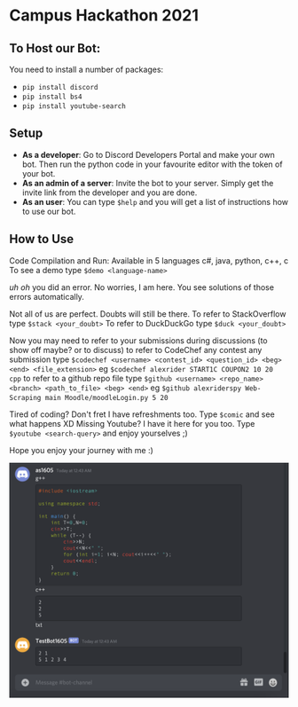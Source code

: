 # Campus Hackathon 2021
## To Host our Bot:
You need to install a number of packages:
* `pip install discord`
* `pip install bs4`
* `pip install youtube-search`
## Setup
* <b>As a developer</b>: Go to Discord Developers Portal and make your own bot. Then run the python code in your favourite editor with the token of your bot. 
* <b>As an admin of a server</b>: Invite the bot to your server. Simply get the invite link from the developer and you are done.
* <b>As an user</b>: You can type `$help` and you will get a list of instructions how to use our bot.
## How to Use
Code Compilation and Run: Available in 5 languages c#, java, python, c++, c<br>
To see a demo type `$demo <language-name>`

*uh oh* you did an error. No worries, I am here. You see solutions of those errors automatically.

Not all of us are perfect. Doubts will still be there.
To refer to StackOverflow type `$stack <your_doubt>`
To refer to DuckDuckGo type `$duck <your_doubt>`

Now you may need to refer to your submissions during discussions (to show off maybe? or to discuss)
to refer to CodeChef any contest any submission
type `$codechef <username> <contest_id> <question_id> <beg> <end> <file_extension>`
eg `$codechef alexrider START1C COUPON2 10 20 cpp`
to refer to a github repo file
type `$github <username> <repo_name> <branch> <path_to_file> <beg> <end>`
eg `$github alexriderspy Web-Scraping main Moodle/moodleLogin.py 5 20`

Tired of coding? Don't fret I have refreshments too. Type `$comic` and see what happens XD
Missing Youtube? I have it here for you too. Type `$youtube <search-query>` and enjoy yourselves ;)

Hope you enjoy your journey with me :)

![Example](/Demo.png)
